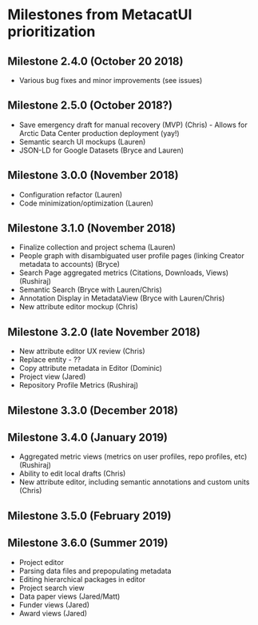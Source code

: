 # Milestones from MetacatUI prioritization

## Milestone 2.4.0 (October 20 2018)
- Various bug fixes and minor improvements (see issues)

## Milestone 2.5.0 (October 2018?)
- Save emergency draft for manual recovery (MVP) (Chris) - Allows for Arctic Data Center production deployment (yay!)
- Semantic search UI mockups (Lauren)
- JSON-LD for Google Datasets (Bryce and Lauren)

## Milestone 3.0.0 (November 2018)
- Configuration refactor (Lauren)
- Code minimization/optimization (Lauren)

## Milestone 3.1.0 (November 2018)
- Finalize collection and project schema (Lauren)
- People graph with disambiguated user profile pages (linking Creator metadata to accounts) (Bryce)
- Search Page aggregated metrics (Citations, Downloads, Views) (Rushiraj)
- Semantic Search (Bryce with Lauren/Chris) 
- Annotation Display in MetadataView (Bryce with Lauren/Chris)
- New attribute editor mockup (Chris)

## Milestone 3.2.0 (late November 2018)
- New attribute editor UX review (Chris)
- Replace entity - ??
- Copy attribute metadata in Editor (Dominic)
- Project view (Jared)
- Repository Profile Metrics (Rushiraj)

## Milestone 3.3.0 (December 2018)

## Milestone 3.4.0 (January 2019)
- Aggregated metric views (metrics on user profiles, repo profiles, etc) (Rushiraj)
- Ability to edit local drafts (Chris)
- New attribute editor, including semantic annotations and custom units (Chris)

## Milestone 3.5.0 (February 2019)


## Milestone 3.6.0 (Summer 2019)
- Project editor
- Parsing data files and prepopulating metadata
- Editing hierarchical packages in editor
- Project search view
- Data paper views (Jared/Matt)
- Funder views (Jared)
- Award views (Jared)

